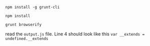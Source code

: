 `npm install -g grunt-cli`

`npm install`

`grunt browserify`

read the `output.js` file. Line 4 should look like this `var __extends = undefined.__extends`
